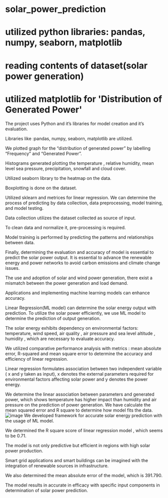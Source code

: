 # solar_power_prediction
# utilized python libraries: pandas, numpy, seaborn, matplotlib
# reading contents of dataset(solar power generation)
# utilized matplotlib for 'Distribution of Generated Power'
The project uses Python and it’s libraries for model creation and it’s evaluation.

Libraries like :pandas, numpy,  seaborn, matplotlib  are utilized.

We plotted graph for the “distribution of generated power” by labelling “Frequency” and “Generated Power”.

Histograms generated plotting the temperature , relative humidity, mean level sea pressure, precipitation, snowfall and cloud cover.

Utilized seaborn library to the heatmap on the data.

Boxplotting is done on the dataset.

Utilized sklearn and metrices for linear regression.
We can determine the process of predicting by data collection, data preprocessing, model training, and model testing.

Data collection utilizes the dataset collected as source of input.

To clean data and normalize it, pre-processing is required.

Model training is performed by predicting the patterns and relationships between data.

Finally, determining the evaluation and accuracy of model is essential to predict the solar power output.
It is essential to advance the renewable energy and power networks to avoid carbon emissions and climate change issues.

The use and adoption of solar and wind power generation, there exist a mismatch between the power generation and load demand.

Applications and implementing machine learning models can enhance accuracy.

Linear  Regression(ML model) can determine the solar energy output with prediction.
To utilize the solar power efficiently, we use ML model to determine the prediction of output generation.

The solar energy exhibits dependency on environmental factors: temperature, wind speed, air quality , air pressure and sea level altitude , humidity , which are necessary to evaluate accuracy.

We utilized comparative performance analysis with metrics : mean absolute error, R-squared and mean square error to determine the accuracy and efficiency of linear regression.

Linear regression formulates association between two independent variable ( x and y taken as input), x denotes the external parameters required for environmental factors affecting solar power and y denotes the power energy.

We determine the linear association between parameters and generated power, which shows temperature has higher impact than humidity and air pressure on the prediction of power generation.
We have calculate the mean squared error and R square to determine how model fits the data.
![image](https://github.com/user-attachments/assets/9912577b-0a56-4dbc-9546-e517d64ca97b)
We developed framework for accurate solar energy prediction with the usage of ML model.

We determined the R square score of linear regression model ,  which seems to be 0.71.

The model is not only predictive but efficient in regions with high solar power production.

Smart grid applications and smart buildings can be imagined with the integration of renewable sources in infrastructure.

We also determined the mean absolute error of the model, which is 391.790.

The model results in accurate in efficacy with specific input components in determination of solar power prediction.




  






